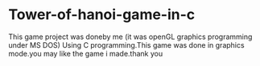 # Tower-of-hanoi-game-in-c
This game project was doneby me (it was openGL graphics programming under MS DOS) Using C programming.This game was done in graphics mode.you may like the game i made.thank you
